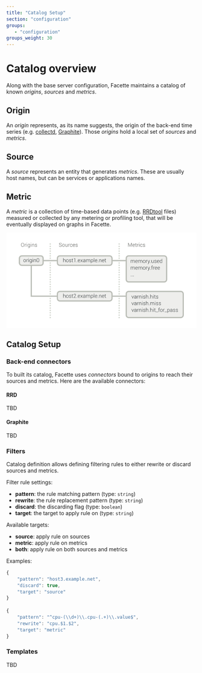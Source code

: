 ```yaml
---
title: "Catalog Setup"
section: "configuration"
groups:
   - "configuration"
groups_weight: 30
---
```


# Catalog overview

Along with the base server configuration, Facette maintains a catalog of known *origins*, *sources* and *metrics*.

## Origin

An *origin* represents, as its name suggests, the origin of the back-end time series
(e.g. [collectd](http://collectd.org/), [Graphite](http://graphite.readthedocs.org/)).
Those *origins* hold a local set of *sources* and *metrics*.

## Source

A *source* represents an entity that generates *metrics*. These are usually host names, but can be services or
applications names.

## Metric

A *metric* is a collection of time-based data points (e.g. [RRDtool](http://oss.oetiker.ch/rrdtool/) files) measured or
collected by any metering or profiling tool, that will be eventually displayed on graphs in Facette.

![Catalog Schema](/schema-catalog.png)

## Catalog Setup

### Back-end connectors

To built its catalog, Facette uses *connectors* bound to origins to reach their sources and metrics.
Here are the available connectors:

#### RRD

TBD

#### Graphite

TBD

### Filters

Catalog definition allows defining filtering rules to either rewrite or discard sources and metrics.

Filter rule settings:

 * __pattern__: the rule matching pattern (type: `string`)
 * __rewrite__: the rule replacement pattern (type: `string`)
 * __discard__: the discarding flag (type: `boolean`)
 * __target__: the target to apply rule on (type: `string`)

Available targets:

 * __source__: apply rule on sources
 * __metric__: apply rule on metrics
 * __both__: apply rule on both sources and metrics

Examples:

```javascript
{
    "pattern": "host3.example.net",
    "discard": true,
    "target": "source"
}

{
    "pattern": "^cpu-(\\d+)\\.cpu-(.+)\\.value$",
    "rewrite": "cpu.$1.$2",
    "target": "metric"
}
```

### Templates

TBD
